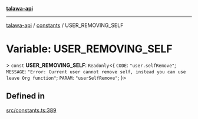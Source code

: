 [**talawa-api**](../../README.md)

***

[talawa-api](../../modules.md) / [constants](../README.md) / USER\_REMOVING\_SELF

# Variable: USER\_REMOVING\_SELF

\> `const` **USER\_REMOVING\_SELF**: `Readonly`\<\{ `CODE`: `"user.selfRemove"`; `MESSAGE`: `"Error: Current user cannot remove self, instead you can use leave Org function"`; `PARAM`: `"userSelfRemove"`; \}\>

## Defined in

[src/constants.ts:389](https://github.com/PalisadoesFoundation/talawa-api/blob/3a5276aff43f5de4f7fab3ec9683a420dcdc7a06/src/constants.ts#L389)
